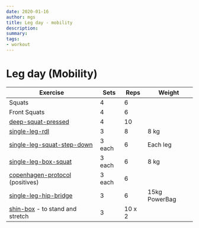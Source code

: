 ```yaml
---
date: 2020-01-16
author: mgs
title: Leg day - mobility
description: 
summary: 
tags: 
- workout
---
```

# Leg day (Mobility)
|Exercise |Sets  |Reps  |  Weight|
|--|--|--|--|
|Squats| 4 |6||
|Front Squats| 4 |6||
|[deep-squat-pressed](/deep-squat-pressed)| 4 |10||
|[single-leg-rdl](/single-leg-rdl)|3|8|8 kg|
|[single-leg-squat-step-down](/single-leg-squat-step-down)|3 each|6|Each leg
|[single-leg-box-squat](/single-leg-box-squat)|3 each|6|8 kg
|[copenhagen-protocol](/copenhagen-protocol) (positives)|3 each|6
|[single-leg-hip-bridge](/single-leg-hip-bridge)|3|6|15kg PowerBag
|[shin-box](/shin-box) - to stand and stretch|3|10 x 2
<!--stackedit_data:
eyJoaXN0b3J5IjpbLTc3NDY0NTg0NF19
-->